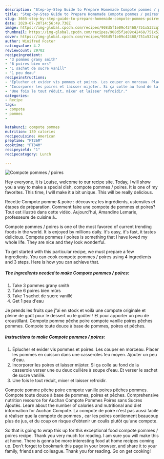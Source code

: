 ```yaml
---
description: "Step-by-Step Guide to Prepare Homemade Compote pommes / poires"
title: "Step-by-Step Guide to Prepare Homemade Compote pommes / poires"
slug: 3665-step-by-step-guide-to-prepare-homemade-compote-pommes-poires
date: 2020-07-20T14:56:49.738Z
image: https://img-global.cpcdn.com/recipes/908d5f1e09c42468/751x532cq70/compote-pommes-poires-photo-principale-de-la-recette.jpg
thumbnail: https://img-global.cpcdn.com/recipes/908d5f1e09c42468/751x532cq70/compote-pommes-poires-photo-principale-de-la-recette.jpg
cover: https://img-global.cpcdn.com/recipes/908d5f1e09c42468/751x532cq70/compote-pommes-poires-photo-principale-de-la-recette.jpg
author: Winifred Foster
ratingvalue: 4.2
reviewcount: 29702
recipeingredient:
- "3 pommes grany smith"
- "6 poires bien mrs"
- "1 sachet de sucre vanill"
- "1 peu deau"
recipeinstructions:
- "Éplucher et evider vis pommes et poires. Les couper en morceau. Placer les pommes en cuisson dans une casseroles feu moyen. Ajouter un peu d&#39;eau."
- "Incorporer les poires et laisser mijoter. Si ça colle au fond de la casserole verser une ou deux cuillère à soupe d&#39;eau. Et verser le sachet de sucre vanillé."
- "Une fois le tout réduit, mixer et laisser refroidir."
categories:
- Recipe
tags:
- compote
- pommes
- 

katakunci: compote pommes  
nutrition: 139 calories
recipecuisine: American
preptime: "PT26M"
cooktime: "PT34M"
recipeyield: "1"
recipecategory: Lunch

---
```



![Compote pommes / poires](https://img-global.cpcdn.com/recipes/908d5f1e09c42468/751x532cq70/compote-pommes-poires-photo-principale-de-la-recette.jpg)

Hey everyone, it is Louise, welcome to our recipe site. Today, I will show you a way to make a special dish, compote pommes / poires. It is one of my favorites. This time, I will make it a bit unique. This will be really delicious.

Recette Compote pomme &amp; poire : découvrez les ingrédients, ustensiles et étapes de préparation. Comment faire une compote de pommes et poires? Tout est illustré dans cette vidéo. Aujourd&#39;hui, Amandine Lemarie, professeure de cuisine à..

Compote pommes / poires is one of the most favored of current trending foods in the world. It is enjoyed by millions daily. It's easy, it's fast, it tastes delicious. Compote pommes / poires is something that I have loved my whole life. They are nice and they look wonderful.


To get started with this particular recipe, we must prepare a few ingredients. You can cook compote pommes / poires using 4 ingredients and 3 steps. Here is how you can achieve that.

<!--inarticleads1-->

##### The ingredients needed to make Compote pommes / poires:

1. Take 3 pommes grany smith
1. Take 6 poires bien mûrs
1. Take 1 sachet de sucre vanillé
1. Get 1 peu d&#39;eau


Je prends les fruits que j&#34;ai en stock et voilà une compote originale et pleine de goût pour le dessert ou le goûter ! Et pour apporter un peu de croustillant. Compote pomme pêche poire compote vanille poires pêches pommes. Compote toute douce à base de pommes, poires et pêches. 

<!--inarticleads2-->

##### Instructions to make Compote pommes / poires:

1. Éplucher et evider vis pommes et poires. Les couper en morceau. Placer les pommes en cuisson dans une casseroles feu moyen. Ajouter un peu d&#39;eau.
1. Incorporer les poires et laisser mijoter. Si ça colle au fond de la casserole verser une ou deux cuillère à soupe d&#39;eau. Et verser le sachet de sucre vanillé.
1. Une fois le tout réduit, mixer et laisser refroidir.


Compote pomme pêche poire compote vanille poires pêches pommes. Compote toute douce à base de pommes, poires et pêches. Comprehensive nutrition resource for Auchan Compote Pommes Poires sans Sucres Ajoutés. Learn about the number of calories and nutritional and diet information for Auchan Compote. La compote de poire n&#39;est pas aussi facile à réaliser que la compote de pommes , car les poires contiennent beaucoup plus de jus, et du coup on risque d&#39;obtenir un coulis plutôt qu&#39;une compote. 

So that is going to wrap this up for this exceptional food compote pommes / poires recipe. Thank you very much for reading. I am sure you will make this at home. There is gonna be more interesting food at home recipes coming up. Don't forget to bookmark this page in your browser, and share it to your family, friends and colleague. Thank you for reading. Go on get cooking!
